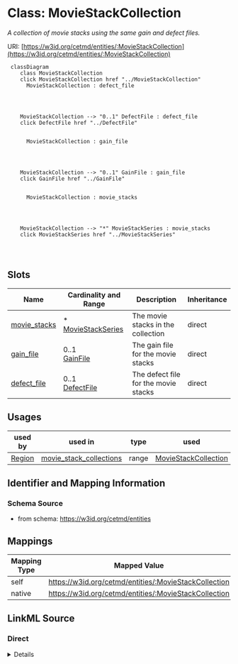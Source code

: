 

# Class: MovieStackCollection


_A collection of movie stacks using the same gain and defect files._





URI: [https://w3id.org/cetmd/entities/:MovieStackCollection](https://w3id.org/cetmd/entities/:MovieStackCollection)






```mermaid
 classDiagram
    class MovieStackCollection
    click MovieStackCollection href "../MovieStackCollection"
      MovieStackCollection : defect_file
        
          
    
    
    MovieStackCollection --> "0..1" DefectFile : defect_file
    click DefectFile href "../DefectFile"

        
      MovieStackCollection : gain_file
        
          
    
    
    MovieStackCollection --> "0..1" GainFile : gain_file
    click GainFile href "../GainFile"

        
      MovieStackCollection : movie_stacks
        
          
    
    
    MovieStackCollection --> "*" MovieStackSeries : movie_stacks
    click MovieStackSeries href "../MovieStackSeries"

        
      
```




<!-- no inheritance hierarchy -->


## Slots

| Name | Cardinality and Range | Description | Inheritance |
| ---  | --- | --- | --- |
| [movie_stacks](movie_stacks.md) | * <br/> [MovieStackSeries](MovieStackSeries.md) | The movie stacks in the collection | direct |
| [gain_file](gain_file.md) | 0..1 <br/> [GainFile](GainFile.md) | The gain file for the movie stacks | direct |
| [defect_file](defect_file.md) | 0..1 <br/> [DefectFile](DefectFile.md) | The defect file for the movie stacks | direct |





## Usages

| used by | used in | type | used |
| ---  | --- | --- | --- |
| [Region](Region.md) | [movie_stack_collections](movie_stack_collections.md) | range | [MovieStackCollection](MovieStackCollection.md) |






## Identifier and Mapping Information







### Schema Source


* from schema: https://w3id.org/cetmd/entities




## Mappings

| Mapping Type | Mapped Value |
| ---  | ---  |
| self | https://w3id.org/cetmd/entities/:MovieStackCollection |
| native | https://w3id.org/cetmd/entities/:MovieStackCollection |







## LinkML Source

<!-- TODO: investigate https://stackoverflow.com/questions/37606292/how-to-create-tabbed-code-blocks-in-mkdocs-or-sphinx -->

### Direct

<details>
```yaml
name: MovieStackCollection
description: A collection of movie stacks using the same gain and defect files.
from_schema: https://w3id.org/cetmd/entities
attributes:
  movie_stacks:
    name: movie_stacks
    description: The movie stacks in the collection
    from_schema: https://w3id.org/cetmd/entities
    rank: 1000
    domain_of:
    - MovieStackCollection
    range: MovieStackSeries
    multivalued: true
  gain_file:
    name: gain_file
    description: The gain file for the movie stacks
    from_schema: https://w3id.org/cetmd/entities
    rank: 1000
    domain_of:
    - MovieStackCollection
    range: GainFile
  defect_file:
    name: defect_file
    description: The defect file for the movie stacks
    from_schema: https://w3id.org/cetmd/entities
    rank: 1000
    domain_of:
    - MovieStackCollection
    range: DefectFile

```
</details>

### Induced

<details>
```yaml
name: MovieStackCollection
description: A collection of movie stacks using the same gain and defect files.
from_schema: https://w3id.org/cetmd/entities
attributes:
  movie_stacks:
    name: movie_stacks
    description: The movie stacks in the collection
    from_schema: https://w3id.org/cetmd/entities
    rank: 1000
    alias: movie_stacks
    owner: MovieStackCollection
    domain_of:
    - MovieStackCollection
    range: MovieStackSeries
    multivalued: true
  gain_file:
    name: gain_file
    description: The gain file for the movie stacks
    from_schema: https://w3id.org/cetmd/entities
    rank: 1000
    alias: gain_file
    owner: MovieStackCollection
    domain_of:
    - MovieStackCollection
    range: GainFile
  defect_file:
    name: defect_file
    description: The defect file for the movie stacks
    from_schema: https://w3id.org/cetmd/entities
    rank: 1000
    alias: defect_file
    owner: MovieStackCollection
    domain_of:
    - MovieStackCollection
    range: DefectFile

```
</details>